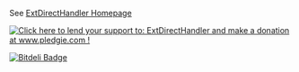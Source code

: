 See [ExtDirectHandler Homepage](http://gimmi.github.com/extdirecthandler/)

<a href='http://www.pledgie.com/campaigns/17680'><img alt='Click here to lend your support to: ExtDirectHandler and make a donation at www.pledgie.com !' src='http://www.pledgie.com/campaigns/17680.png?skin_name=chrome' border='0' /></a>


[![Bitdeli Badge](https://d2weczhvl823v0.cloudfront.net/gimmi/extdirecthandler/trend.png)](https://bitdeli.com/free "Bitdeli Badge")

